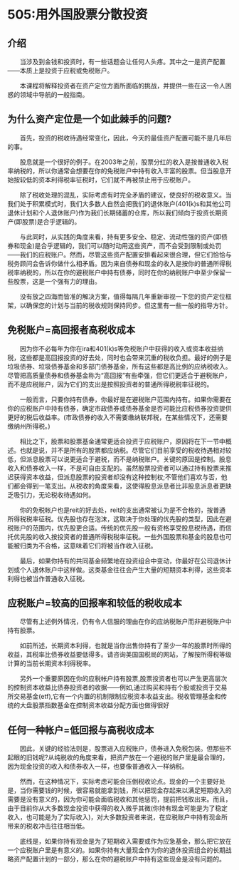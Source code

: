 # 505:用外国股票分散投资
## 介绍

　　当涉及到金钱和投资时，有一些话题会让任何人头疼。其中之一是资产配置——本质上是投资于应税或免税账户。

　　本课程将解释投资者在资产定位方面所面临的挑战，并提供一些在这一令人困惑的领域中导航的一般指南。

## 为什么资产定位是一个如此棘手的问题?

　　首先，投资的税收待遇经常变化，因此，今天的最佳资产配置可能不是几年后的事。

　　股息就是一个很好的例子。在2003年之前，股票分红的收入是按普通收入税率纳税的，所以你通常会想要在你的免税账户中持有收入丰富的股票。但当股息开始按较低的资本利得税率征税时，它们就不再被禁止用于应税账户。

　　除了税收处理的混乱，实际考虑有时完全矛盾的建议，使良好的税收意义。当我们处于积累模式时，我们大多数人自然会把我们的退休账户(401(k)s和其他公司退休计划和个人退休账户)作为我们长期储蓄的仓库，所以我们倾向于投资长期资产(即股票)是合乎逻辑的。

　　与此同时，从实践的角度来看，持有更多安全、稳定、流动性强的资产(即债券和现金)是合乎逻辑的，我们可以随时动用这些资产，而不会受到限制或处罚——我们的应税账户。然而，尽管这些资产配置安排看起来很合理，但它们恰恰与税务顾问会告诉你做什么相矛盾。因为来自债券和现金的收入是按你的普通所得税税率纳税的，所以在你的避税账户中持有债券，同时在你的纳税账户中至少保留一些股票，这是一个强有力的理由。

　　没有放之四海而皆准的解决方案，值得每隔几年重新审视一下您的资产定位框架，以确保您的计划与当前的税收规则保持同步。但这里有一些一般的指导方针。

## 免税账户=高回报者高税收成本

　　因为你不必每年为你在ira和401(k)s等免税账户中获得的收入或资本收益纳税，这些都是高回报投资的好去处，同时也会带来沉重的税收负担。最好的例子是垃圾债券、垃圾债券基金和多部门债券基金，所有这些都是高比例的应纳税收入。尽管把高质量债券和债券基金称为“高回报”有些牵强，但它们更适合于避税账户，而不是应税账户，因为它们的支出是按照投资者的普通所得税税率征税的。

　　一般而言，只要你持有债券，你最好是在避税账户范围内持有。如果你需要在你的应税账户中持有债券，确定市政债券或债券基金是否可能比应税债券投资提供更好的税后收益率。(市政债券的收入不需要缴纳联邦税，在某些情况下，还需要缴纳州所得税。)

　　相比之下，股票和股票基金通常更适合投资于应税账户，原因将在下一节中概述。也就是说，并不是所有的股票都应纳税。尽管它们目前享受的税收待遇相对较低，但派息股票可以说更适合于避税，而不是纳税账户。关键的原因是控制。股息收入和债券收入一样，不是可自由支配的。虽然股票投资者可以通过持有股票来推迟获得资本收益，但派息股票的投资者却没有这种控制权;不管他们喜欢与否，他们都会得到一笔支出。从税收的角度来看，这使得股息派息者比非股息派息者更缺乏吸引力，无论税收待遇如何。

　　你的免税帐户也是reit的好去处，reit的支出通常被认为是不合格的，按普通所得税税率征税。优先股也存在泡沫，这取决于你处理的优先股的类型，因此在避税账户的范围内，优先股更合适。传统的优先股一般有资格享受股息税待遇，而信托优先股的收入按投资者的普通所得税税率征税。一些外国股票和基金的股息也可能被归类为不合格，这意味着它们将被当作收入征税。

　　最后，如果你持有的共同基金频繁地在投资组合中变动，你最好在公司退休计划或个人退休账户中这样做。这类基金往往会产生大量的短期资本利得，这些资本利得也被当作普通收入征税。

## 应税账户=较高的回报率和较低的税收成本

　　尽管有上述例外情况，仍有令人信服的理由在你的应纳税账户而非避税账户中持有股票。

　　如前所述，长期资本利得，也就是当你出售你持有了至少一年的股票时所得的收益，其税率比债券收益要低得多。请咨询美国国税局的网站，了解按所得税等级计算的当前长期资本利得税率。

　　另外一个重要原因在你的应税帐户持有股票,股票投资者也可以产生更高层次的控制资本收益比债券投资者的收据——例如,通过购买和持有个股或投资于交易所交易基金(etf),它有一个内置的机制限制应税资本收益支出。税收管理基金和传统的大盘股票指数基金在控制资本收益分配方面也做得很好

## 任何一种帐户=低回报与高税收成本

　　因此，关键的经验法则是，股票进入应税账户，债券进入免税包装。但那些不起眼的旧钱呢?从纯税收的角度来看，把资产放在一个避税的账户里是最合理的，因为现金投资的收入和债券收入一样，也要像普通收入一样纳税。

　　然而，在这种情况下，实际考虑可能会压倒税收论点。现金的一个主要好处是，当你需要钱的时候，很容易就能拿到钱，所以把现金存起来以满足短期收入的需要是没有意义的，因为你可能会面临税收和其他惩罚，提前把钱取出来。而且，由于目前你从大多数现金投资中获得的收入微乎其微(你持有现金可能是为了稳定收入，也可能是为了实际收入)，对大多数投资者来说，在应税账户中持有现金所带来的税收冲击往往相当低。

　　底线是，如果你持有现金是为了短期收入需要或作为应急基金，那么把它放在一个应税账户里是有意义的。如果你持有大量现金作为你的退休投资组合的长期战略资产配置计划的一部分，那么在你的避税账户中持有这些现金是没有问题的。
